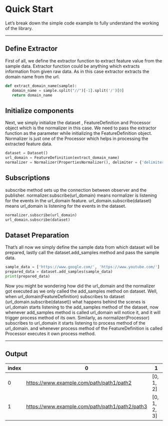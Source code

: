 # Quick Start
 
 Let’s break down the simple code example to fully understand the working of the library.
 
 ---
 
 ## Define Extractor
 
 First of all, we define the extractor function to extract feature value from the sample data.
 Extractor function could be anything which extracts information from given raw data.
 As in this case extractor extracts the domain name from the url.
 
 ```python
 def extract_domain_name(sample):
    domain_name = sample.split("//")[-1].split('/')[0]
    return domain_name
 ```
 
 ## Initialize components
 
 Next, we simply initialize the dataset , FeatureDefinition and Processor object which is the normalizer in this case.
 We need to pass the extractor function as the parameter while initializing the FeatureDefinition object.
 Normalizer is just one of the Processor which helps in processing the extracted feature data.
 
 ```python
 dataset = Dataset()
 url_domain = FeatureDefinition(extract_domain_name)
 normalizer = Normalizer(PropertiesNormalizer(), delimiter = {'delimiter': ["."]})
 ```
 
 ## Subscriptions
 
 subscribe method sets up the connection between observer and the publisher.
 normalizer.subscribe(url_domain) means normalizer is listening for the events in the url_domain feature.
 url_domain.subscribe(dataset) means url_domain is listening for the events in the dataset.
 
 ```python
 normalizer.subscribe(url_domain)
 url_domain.subscribe(dataset)
 ```
 
 ## Dataset Preparation
 
 That’s all now we simply define the sample data from which dataset will be prepared,
 lastly call the dataset.add_samples method and pass the sample data.
 
 ```python
 sample_data = ['https://www.google.com/', 'https://www.youtube.com/']
 prepared_data = dataset.add_samples(sample_data)
 print(prepared_data)
 ```
 
 Now you might be wondering how did the url_domain and the normalizer got executed as we only called the add_samples method
 on dataset. Well, when url_domain(FeatureDefinition) subscribes to dataset (url_domain.subscribe(dataset))
 what happens behind the scenes is url_domain starts listening to the add_samples method of the dataset,
 now whenever add_samples method is called url_domain will notice it, and it will trigger process method of its own.
 Similarly, as normalizer(Processor) subscribes to url_domain it starts listening to process method of the url_domain.
 and whenever process method of the FeatureDefinition is called Processor executes it own process method.
 
 
 ---
 
## Output
| index | 0                                              | 1            | 
|-------|------------------------------------------------|--------------|
| 0     | https://www.example.com/path/path1/path2       | [0, 1, 2]    |
| 1     | https://www.example.com/path/path1/path2/path3 | [0, 1, 2, 3] |
